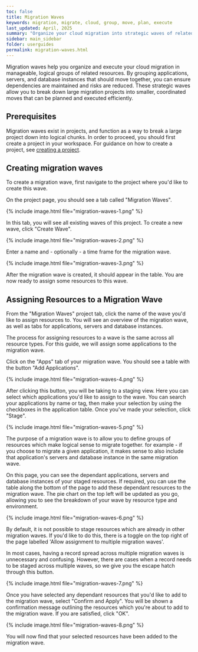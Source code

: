 ```yaml
---
toc: false
title: Migration Waves
keywords: migration, migrate, cloud, group, move, plan, execute
last_updated: April, 2025
summary: "Organize your cloud migration into strategic waves of related resources for phased deployment"
sidebar: main_sidebar
folder: userguides
permalink: migration-waves.html
---
```


Migration waves help you organize and execute your cloud migration in manageable, logical groups of related resources. By grouping applications, servers, and database instances that should move together, you can ensure dependencies are maintained and risks are reduced. These strategic waves allow you to break down large migration projects into smaller, coordinated moves that can be planned and executed efficiently.

## Prerequisites

Migration waves exist in projects, and function as a way to break a large project down into logical chunks. In order to proceed, you should first create a project in your workspace. For guidance on how to create a project, see [creating a project](assessment-projects.html#creating-a-project).

## Creating migration waves

To create a migration wave, first navigate to the project where you'd like to create this wave. 

On the project page, you should see a tab called "Migration Waves".

{% include image.html file="migration-waves-1.png" %}
<br/>

In this tab, you will see all existing waves of this project. To create a new wave, click "Create Wave". 

{% include image.html file="migration-waves-2.png" %}
<br/>

Enter a name and - optionally - a time frame for the migration wave. 

{% include image.html file="migration-waves-3.png" %}
<br/>

After the migration wave is created, it should appear in the table. You are now ready to assign some resources to this wave.

## Assigning Resources to a Migration Wave

From the "Migration Waves" project tab, click the name of the wave you'd like to assign resources to. You will see an overview of the migration wave, as well as tabs for applications, servers and database instances.

The process for assigning resources to a wave is the same across all resource types. For this guide, we will assign some applications to the migration wave.

Click on the "Apps" tab of your migration wave. You should see a table with the button "Add Applications".

{% include image.html file="migration-waves-4.png" %}
<br/>

After clicking this button, you will be taking to a staging view. Here you can select which applications you'd like to assign to the wave. You can search your applications by name or tag, then make your selection by using the checkboxes in the application table. Once you've made your selection, click "Stage".

{% include image.html file="migration-waves-5.png" %}
<br/>

The purpose of a migration wave is to allow you to define groups of resources which make logical sense to migrate together. for example - if you choose to migrate a given application, it makes sense to also include that application's servers and database instance in the same migration wave.

On this page, you can see the dependant applications, servers and database instances of your staged resources. If required, you can use the table along the bottom of the page to add these dependant resources to the migration wave. The pie chart on the top left will be updated as you go, allowing you to see the breakdown of your wave by resource type and environment.

{% include image.html file="migration-waves-6.png" %}
<br/>

By default, it is not possible to stage resources which are already in other migration waves. If you'd like to do this, there is a toggle on the top right of the page labelled 'Allow assignment to multiple migration waves'. 

In most cases, having a record spread across multiple migration waves is unnecessary and confusing. However, there are cases when a record needs to be staged across multiple waves, so we give you the escape hatch through this button.

{% include image.html file="migration-waves-7.png" %}
<br/>

Once you have selected any dependant resources that you'd like to add to the migration wave, select "Confirm and Apply". You will be shown a confirmation message outlining the resources which you're about to add to the migration wave. If you are satisfied, click "OK". 

{% include image.html file="migration-waves-8.png" %}
<br/>

You will now find that your selected resources have been added to the migration wave.